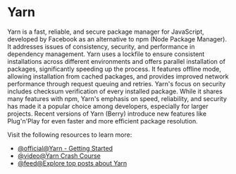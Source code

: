 # Yarn

Yarn is a fast, reliable, and secure package manager for JavaScript, developed by Facebook as an alternative to npm (Node Package Manager). It addresses issues of consistency, security, and performance in dependency management. Yarn uses a lockfile to ensure consistent installations across different environments and offers parallel installation of packages, significantly speeding up the process. It features offline mode, allowing installation from cached packages, and provides improved network performance through request queuing and retries. Yarn's focus on security includes checksum verification of every installed package. While it shares many features with npm, Yarn's emphasis on speed, reliability, and security has made it a popular choice among developers, especially for larger projects. Recent versions of Yarn (Berry) introduce new features like Plug'n'Play for even faster and more efficient package resolution.

Visit the following resources to learn more:

- [@official@Yarn - Getting Started](https://yarnpkg.com/en/docs/getting-started)
- [@video@Yarn Crash Course](https://www.youtube.com/watch?v=g9_6KmiBISk)
- [@feed@Explore top posts about Yarn](https://app.daily.dev/tags/yarn?ref=roadmapsh)
